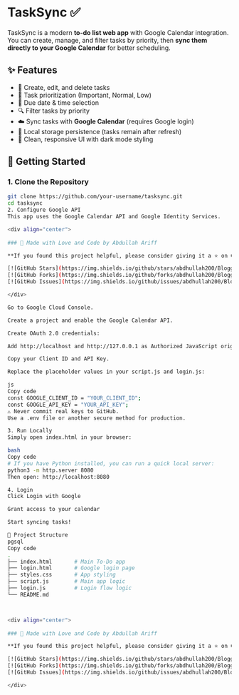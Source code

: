 # TaskSync ✅

TaskSync is a modern **to-do list web app** with Google Calendar integration.  
You can create, manage, and filter tasks by priority, then **sync them directly to your Google Calendar** for better scheduling.

## ✨ Features
- 📝 Create, edit, and delete tasks  
- 🎯 Task prioritization (Important, Normal, Low)  
- 📅 Due date & time selection  
- 🔍 Filter tasks by priority  
- ☁️ Sync tasks with **Google Calendar** (requires Google login)  
- 💾 Local storage persistence (tasks remain after refresh)  
- 🎨 Clean, responsive UI with dark mode styling  

## 🚀 Getting Started

### 1. Clone the Repository
```bash
git clone https://github.com/your-username/tasksync.git
cd tasksync
2. Configure Google API
This app uses the Google Calendar API and Google Identity Services.

<div align="center">
  
### 💜 Made with Love and Code by Abdullah Ariff

**If you found this project helpful, please consider giving it a ⭐ on GitHub!**

[![GitHub Stars](https://img.shields.io/github/stars/abdhullah200/Bloggy?style=social)](https://github.com/abdhullah200/Bloggy)
[![GitHub Forks](https://img.shields.io/github/forks/abdhullah200/Bloggy?style=social)](https://github.com/abdhullah200/Bloggy/fork)
[![GitHub Issues](https://img.shields.io/github/issues/abdhullah200/Bloggy)](https://github.com/abdhullah200/Bloggy/issues)

</div>

Go to Google Cloud Console.

Create a project and enable the Google Calendar API.

Create OAuth 2.0 credentials:

Add http://localhost and http://127.0.0.1 as Authorized JavaScript origins.

Copy your Client ID and API Key.

Replace the placeholder values in your script.js and login.js:

js
Copy code
const GOOGLE_CLIENT_ID = "YOUR_CLIENT_ID";
const GOOGLE_API_KEY = "YOUR_API_KEY";
⚠️ Never commit real keys to GitHub.
Use a .env file or another secure method for production.

3. Run Locally
Simply open index.html in your browser:

bash
Copy code
# If you have Python installed, you can run a quick local server:
python3 -m http.server 8080
Then open: http://localhost:8080

4. Login
Click Login with Google

Grant access to your calendar

Start syncing tasks!

📂 Project Structure
pgsql
Copy code
.
├── index.html       # Main To-Do app
├── login.html       # Google login page
├── styles.css       # App styling
├── script.js        # Main app logic
├── login.js         # Login flow logic
└── README.md



<div align="center">
  
### 💜 Made with Love and Code by Abdullah Ariff

**If you found this project helpful, please consider giving it a ⭐ on GitHub!**

[![GitHub Stars](https://img.shields.io/github/stars/abdhullah200/Bloggy?style=social)](https://github.com/abdhullah200/Bloggy)
[![GitHub Forks](https://img.shields.io/github/forks/abdhullah200/Bloggy?style=social)](https://github.com/abdhullah200/Bloggy/fork)
[![GitHub Issues](https://img.shields.io/github/issues/abdhullah200/Bloggy)](https://github.com/abdhullah200/Bloggy/issues)

</div>

